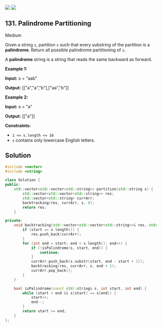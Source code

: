 [![](https://img.shields.io/github/stars/javadev/LeetCode-in-All?label=Stars&style=flat-square)](https://github.com/javadev/LeetCode-in-All)
[![](https://img.shields.io/github/forks/javadev/LeetCode-in-All?label=Fork%20me%20on%20GitHub%20&style=flat-square)](https://github.com/javadev/LeetCode-in-All/fork)

## 131\. Palindrome Partitioning

Medium

Given a string `s`, partition `s` such that every substring of the partition is a **palindrome**. Return all possible palindrome partitioning of `s`.

A **palindrome** string is a string that reads the same backward as forward.

**Example 1:**

**Input:** s = "aab"

**Output:** [["a","a","b"],["aa","b"]] 

**Example 2:**

**Input:** s = "a"

**Output:** [["a"]] 

**Constraints:**

*   `1 <= s.length <= 16`
*   `s` contains only lowercase English letters.



## Solution

```cpp
#include <vector>
#include <string>

class Solution {
public:
    std::vector<std::vector<std::string>> partition(std::string s) {
        std::vector<std::vector<std::string>> res;
        std::vector<std::string> currArr;
        backtracking(res, currArr, s, 0);
        return res;
    }

private:
    void backtracking(std::vector<std::vector<std::string>>& res, std::vector<std::string>& currArr, const std::string& s, int start) {
        if (start == s.length()) {
            res.push_back(currArr);
        }
        for (int end = start; end < s.length(); end++) {
            if (!isPalindrome(s, start, end)) {
                continue;
            }
            currArr.push_back(s.substr(start, end - start + 1));
            backtracking(res, currArr, s, end + 1);
            currArr.pop_back();
        }
    }

    bool isPalindrome(const std::string& s, int start, int end) {
        while (start < end && s[start] == s[end]) {
            start++;
            end--;
        }
        return start >= end;
    }
};
```